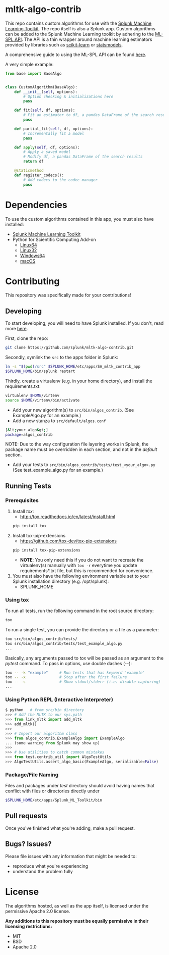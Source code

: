 # mltk-algo-contrib

This repo contains custom algorithms for use with the [Splunk Machine Learning Toolkit](https://splunkbase.splunk.com/app/2890/). The repo itself is also a Splunk app.
Custom algorithms can be added to the Splunk Machine Learning toolkit by adhering to the [ML-SPL API](http://docs.splunk.com/Documentation/MLApp/latest/API/Introduction).
The API is a thin wrapper around machine learning estimators provided by libraries such as [scikit-learn](scikit-learn.org) or [statsmodels](http://www.statsmodels.org/).

A comprehensive guide to using the ML-SPL API can be found [here](http://docs.splunk.com/Documentation/MLApp/latest/API/Introduction).

A very simple example:

```python
from base import BaseAlgo


class CustomAlgorithm(BaseAlgo):
    def __init__(self, options):
        # Option checking & initializations here
        pass

    def fit(self, df, options):
        # Fit an estimator to df, a pandas DataFrame of the search results
        pass

    def partial_fit(self, df, options):
        # Incrementally fit a model
        pass

    def apply(self, df, options):
        # Apply a saved model
        # Modify df, a pandas DataFrame of the search results
        return df

    @staticmethod
    def register_codecs():
        # Add codecs to the codec manager
        pass

```

# Dependencies

To use the custom algorithms contained in this app, you must also have installed:

 - [Splunk Machine Learning Toolkit](https://splunkbase.splunk.com/app/2890/) 
 - Python for Scientific Computing Add-on
    - [Linux64](https://splunkbase.splunk.com/app/2882/)
    - [Linux32](https://splunkbase.splunk.com/app/2884/)
    - [Windows64](https://splunkbase.splunk.com/app/2883/)
    - [macOS](https://splunkbase.splunk.com/app/2881/)

# Contributing

This repository was specifically made for your contributions!

## Developing

To start developing, you will need to have Splunk installed. If you don't, read more [here](http://docs.splunk.com/Documentation/Splunk/latest/Installation/InstallonLinux).

First, clone the repo:

```bash
git clone https://github.com/splunk/mltk-algo-contrib.git
```

Secondly, symlink the `src` to the apps folder in Splunk:

```bash
ln -s "$(pwd)/src" $SPLUNK_HOME/etc/apps/SA_mltk_contrib_app
$SPLUNK_HOME/bin/splunk restart
```

Thirdly, create a virtualenv (e.g. in your home directory), and install the requirements.txt:

```bash
virtualenv $HOME/virtenv
source $HOME/virtenv/bin/activate
```

- Add your new algorithm(s) to `src/bin/algos_contrib`.
  (See ExampleAlgo.py for an example.)
- Add a new stanza to `src/default/algos.conf`
```bash
[&lt;your_algo&gt;]
package=algos_contrib
```
NOTE: Due to the way configuration file layering works in Splunk,
    the package name must be overridden in each section, and not
    in the _default_ section.
- Add your tests to `src/bin/algos_contrib/tests/test_<your_algo>.py`
  (See test_example_algo.py for an example.)

## Running Tests

### Prerequisites

1. Install *tox*:
   * http://tox.readthedocs.io/en/latest/install.html
   ```bash
   pip install tox
   ```
2. Install tox-pip-extensions
   * https://github.com/tox-dev/tox-pip-extensions
   ```bash
   pip install tox-pip-extensions
   ```
   * **NOTE**: You only need this if you do not want to
   recreate the virtualenv(s) manually with `tox -r`
   everytime you update requirements*.txt file, but
   this is recommended for convenience.
3. You must also have the following environment variable set to your
Splunk installation directory (e.g. /opt/splunk):
   * SPLUNK_HOME

### Using tox

To run all tests, run the following command in the root source directory:

```bash
tox
```

To run a single test, you can provide the directory or a file as a parameter:

```bash
tox src/bin/algos_contrib/tests/
tox src/bin/algos_contrib/tests/test_example_algo.py
...
```

Basically, any arguments passed to *tox* will be passed as an argument to the *pytest* command.
To pass in options, use double dashes (--):

```bash
tox -- -k "example"     # Run tests that has keyword 'example'
tox -- -x               # Stop after the first failure
tox -- -s               # Show stdout/stderr (i.e. disable capturing)
...
```

### Using Python REPL (Interactive Interpreter)

```python
$ python   # from src/bin directory
>>> # Add the MLTK to our sys.path
>>> from link_mltk import add_mltk
>>> add_mltk()
>>>
>>> # Import our algorithm class
>>> from algos_contrib.ExampleAlgo import ExampleAlgo
... (some warning from Splunk may show up)
>>>
>>> # Use utilities to catch common mistakes
>>> from test.contrib_util import AlgoTestUtils
>>> AlgoTestUtils.assert_algo_basic(ExampleAlgo, serializable=False)
```

### Package/File Naming

Files and packages under _test_ directory should avoid having names
that conflict with files or directories directly under
```bash
$SPLUNK_HOME/etc/apps/Splunk_ML_Toolkit/bin
```

## Pull requests

Once you've finished what you're adding, make a pull request.

## Bugs? Issues?

Please file issues with any information that might be needed to:
 - reproduce what you're experiencing
 - understand the problem fully

# License

The algorithms hosted, as well as the app itself, is licensed under the permissive Apache 2.0 license.

**Any additions to this repository must be equally permissive in their licensing restrictions:**
 - MIT
 - BSD
 - Apache 2.0
